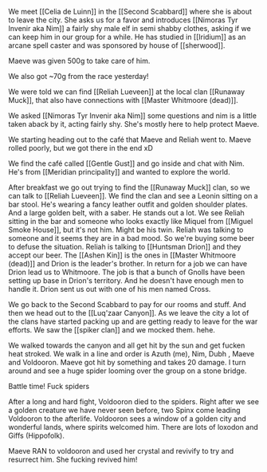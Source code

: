 We meet [[Celia de Luinn]] in the [[Second Scabbard]] where she is about to leave the city. She asks us for a favor and introduces [[Nimoras Tyr Invenir aka Nim]] a fairly shy male elf in semi shabby clothes, asking if we can keep him in our group for a while. He has studied in [[Iridium]] as an arcane spell caster and was sponsored by house of [[sherwood]].

Maeve was given 500g to take care of him.

We also got ~70g from the race yesterday!

We were told we can find [[Reliah Lueveen]] at the local clan [[Runaway Muck]], that also have connections with [[Master Whitmoore (dead)]]. 

We asked [[Nimoras Tyr Invenir aka Nim]] some questions and nim is a little taken aback by it, acting fairly shy. She's mostly here to help protect Maeve.

We starting heading out to the café that Maeve and Reliah went to.
Maeve rolled poorly, but we got there in the end xD

We find the café called [[Gentle Gust]] and go inside and chat with Nim. He's from [[Meridian principality]] and wanted to explore the world. 

After breakfast we go out trying to find the [[Runaway Muck]] clan, so we can talk to [[Reliah Lueveen]]. We find the clan and see a Leonin sitting on a bar stool. He's wearing a fancy leather outfit and golden shoulder plates. And a large golden belt, with a saber. He stands out a lot.
We see Reliah sitting in the bar and someone who looks exactly like Miquel from [[Miguel Smoke House]], but it's not him. Might be his twin.
Reliah was talking to someone and it seems they are in a bad mood. So we're buying some beer to defuse the situation. Reliah is talking to [[Huntsman Drion]] and they accept our beer.
The [[Ashen Kin]] is the ones in [[Master Whitmoore (dead)]] and Drion is the leader's brother.
In return for a job we can have Drion lead us to Whitmoore.
The job is that a bunch of Gnolls have been setting up base in Drion's territory. And he doesn't have enough men to handle it. Drion sent us out with one of his men named Cross.

We go back to the Second Scabbard to pay for our rooms and stuff. And then we head out to the [[Luq'zaar Canyon]]. As we leave the city a lot of the clans have started packing up and are getting ready to leave for the war efforts. We saw the [[spiker clan]] and we mocked them. hehe.

We walked towards the canyon and all get hit by the sun and get fucken heat stroked. We walk in a line and order is Azuth (me), Nim, Dubh , Maeve and Voldooron. Maeve got hit by something and takes 20 damage. I turn around and see a huge spider looming over the group on a stone bridge.

Battle time! Fuck spiders

After a long and hard fight, Voldooron died to the spiders. Right after we see a golden creature we have never seen before, two Spinx come leading Voldooron to the afterlife. Voldooron sees a window of a golden city and wonderful lands, where spirits welcomed him. There are lots of loxodon and Giffs (Hippofolk).

Maeve RAN to voldooron and used her crystal and revivify to try and resurrect him. She fucking revived him!
